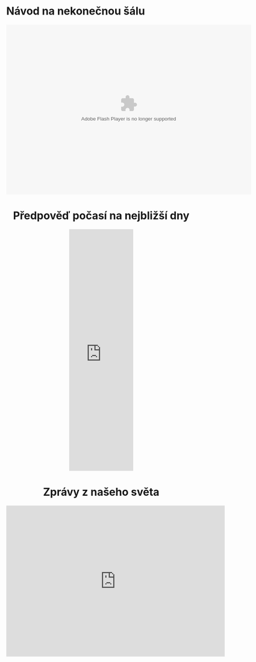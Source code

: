 <div class="navod">

# Návod na nekonečnou šálu

<object type="application/x-shockwave-flash" style="width:650px; height:450px;" data="https://www.youtube.com/watch?v=YPer3Xv2QSM"><param name="movie" value="https://www.youtube.com/watch?v=YPer3Xv2QSM"> <param name="allowFullScreen" value="true"> <param name="allowscriptaccess" value="always"></object> </div>

<center>

# Předpověď počasí na nejbližší dny

<iframe src="http://www.meteocentrum.cz/sluzby/02/cr/predpoved-pocasi/vertikalne?stateName=0&amp;areaLabel=0" width="170" height="640" scrolling="no" frameborder="0" target="_parent"><a href="http://www.meteocentrum.cz/" title="Počasí">Počasí</a></iframe>

# Zprávy z našeho světa

<iframe src="http://poutaky.denik.cz/www.denik.cz-text5-zpravy.html" width="580" height="400" border="0" frameborder="0" scrolling="no"></iframe></center>
